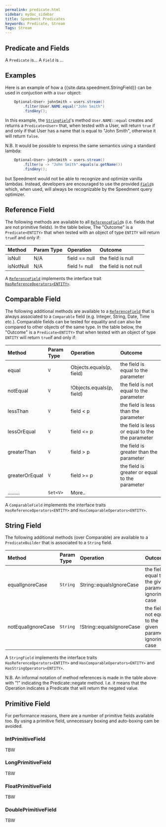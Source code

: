 ```yaml
---
permalink: predicate.html
sidebar: mydoc_sidebar
title: Speedment Predicates
keywords: Predicate, Stream
Tags: Stream
---
```


## Predicate and Fields

A `Predicate` is... A `Field` is ...

## Examples

Here is an example of how a {{site.data.speedment.StringField}} can be used in conjuction with a `User` object:

``` java
    Optional<User> johnSmith = users.stream()
        .filter(User.NAME.equal("John Smith")
        .findAny();
```
In this example, the [`StringField`]({{site.data.speedment.javadocurl}}runtime/field/StringField.html)'s 
method `User.NAME::equal` creates and returns a `Predicate<User>` that, when 
tested with a User, will return `true` if and only if that User has a name that 
is equal to "John Smith", otherwise it will return `false`.

N.B. It would be possible to express the same semantics using a standard lambda:
``` java
    Optional<User> johnSmith = users.stream()
        .filter(u -> "John Smith".equals(u.getName())
        .findAny();
```
but Speedment would not be able to recognize and optimize vanilla lambdas. Instead,
developers are encouraged to use the provided 
[`Field`]({{site.data.speedment.javadocurl}}runtime/field/Field.html)s which, 
when used, will always be recognizable by the Speedment query optimizer.


## Reference Field

The following methods are available to all 
[`ReferenceField`]({{site.data.speedment.javadocurl}}runtime/field/ReferenceField.html)s
 (i.e. fields that are not primitive fields). In the table below, The "Outcome" is 
a `Predicate<ENTITY>` that when tested with an object of type `ENTITY` will 
return `true`if and only if:

| Method         | Param Type | Operation          | Outcome                                                |
| :------------- | :--------- | :----------------- | :----------------------------------------------------- |
| isNull         | N/A        | field == null      | the field is null                                      |
| isNotNull      | N/A        | field != null      | the field is not null                                  |

A [`ReferenceField`]({{site.data.speedment.javadocurl}}runtime/field/ReferenceField.html) implements the interface trait
[`HasReferenceOperators<ENTITY>`]({{site.data.speedment.javadocurl}}runtime/field/trait/HasReferenceOperators.html).

## Comparable Field
The following additional methods are available to a 
[`ReferenceField`]({{site.data.speedment.javadocurl}}runtime/field/ReferenceField.html)
that is always associated to a `Comparable` field (e.g. Integer, String, Date, Time etc.).
Comparable fields can be tested for equality and can also be compared to other 
objects of the same type.
In the table below, the "Outcome" is a `Predicate<ENTITY>` that when tested with an 
object of type `ENTITY` will return `true`if and only if:

| Method         | Param Type | Operation                  | Outcome                                                |
| :------------- | :--------- | :------------------------- | :----------------------------------------------------- |
| equal          | `V`          | Objects.equals(p, field)   | the field is equal to the parameter                    |
| notEqual       | `V`          | !Objects.equals(p, field)  | the field is not equal to the parameter                |
| lessThan       | `V`          | field < p                  | the field is less than the parameter                   |
| lessOrEqual    | `V`          | field <= p                 | the field is less or equal to the the parameter        |
| greaterThan    | `V`          | field > p                  | the field is greater than the parameter                |
| greaterOrEqual | `V`          | field >= p                 | the field is greater or equal to the parameter         |
| .........      | `Set<V>`     | More..         |


A `ComparableField` implements the interface traits `HasReferenceOperators<ENTITY>` 
and `HasComparableOperators<ENTITY>`.

## String Field
The following additional methods (over Comparable) are available to a `PredicateBuilder` that is associated
to a `String` field.

| Method             | Param Type | Operation                  | Outcome                                                     |
| :----------------- | :--------- | :------------------------- | :---------------------------------------------------------- |
| equalIgnoreCase    | `String`     | String::equalsIgnoreCase   | the field is equal to the given parameter ignoring case     |
| notEqualIgnoreCase | `String`     | !String::equalsIgnoreCase  | the field is not equal to the given parameter ignoring case |

A `StringField` implements the interface traits `HasReferenceOperators<ENTITY>`
and `HasComparableOperators<ENTITY>` and `HasStringOperators<ENTITY>`.

N.B. An informal notation of method references is made in the table above with "!" 
indicating the Predicate::negate method. I.e. it means that the Operation indicates a 
Predicate that will return the negated value.

## Primitive Field
For performance reasons, there are a number of primitive fields available too.
By using a primitive field, unnecessary boxing and auto-boxing cam be avoided.

### IntPrimitiveField
TBW

### LongPrimitiveField
TBW

### FloatPrimitiveField
TBW

### DoublePrimitiveField
TBW

